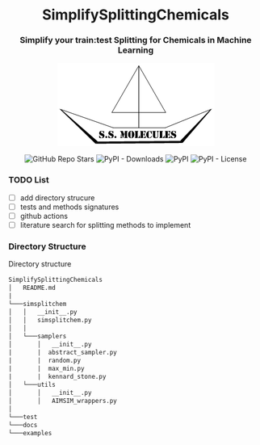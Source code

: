 <h1 align="center">SimplifySplittingChemicals</h1> 
<h3 align="center">Simplify your train:test Splitting for Chemicals in Machine Learning</h3>

<p align="center">  
  <img alt="simsplitchemlogo" src="https://github.com/JacksonBurns/SimplifySplittingChemicals/blob/main/simsplitchem_logo.png">
</p> 
<p align="center">
  <img alt="GitHub Repo Stars" src="https://img.shields.io/github/stars/JacksonBurns/SimplifySplittingChemicals?style=social">
  <img alt="PyPI - Downloads" src="https://img.shields.io/pypi/dm/simsplitchem">
  <img alt="PyPI" src="https://img.shields.io/pypi/v/simsplitchem">
  <img alt="PyPI - License" src="https://img.shields.io/github/license/jacksonburns/simplifysplittingchemicals">
</p>

### TODO List
- [ ] add directory strucure
- [ ] tests and methods signatures
- [ ] github actions
- [ ] literature search for splitting methods to implement

### Directory Structure
Directory structure
```
SimplifySplittingChemicals
│   README.md
|
└───simsplitchem
│   │   __init__.py
│   │   simsplitchem.py
│   │
│   └───samplers
│       │   __init__.py
|       |  abstract_sampler.py
|       |  random.py
|       |  max_min.py
|       |  kennard_stone.py
│   └───utils
│       │   __init__.py
│       │   AIMSIM_wrappers.py
│   
└───test
└───docs
└───examples
```
